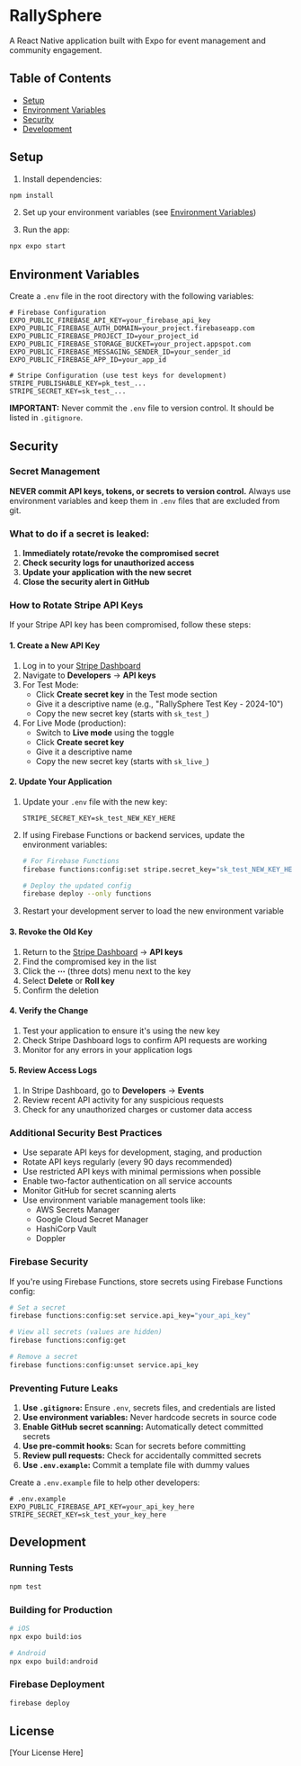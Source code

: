 # RallySphere

A React Native application built with Expo for event management and community engagement.

## Table of Contents
- [Setup](#setup)
- [Environment Variables](#environment-variables)
- [Security](#security)
- [Development](#development)

## Setup

1. Install dependencies:
```bash
npm install
```

2. Set up your environment variables (see [Environment Variables](#environment-variables))

3. Run the app:
```bash
npx expo start
```

## Environment Variables

Create a `.env` file in the root directory with the following variables:

```env
# Firebase Configuration
EXPO_PUBLIC_FIREBASE_API_KEY=your_firebase_api_key
EXPO_PUBLIC_FIREBASE_AUTH_DOMAIN=your_project.firebaseapp.com
EXPO_PUBLIC_FIREBASE_PROJECT_ID=your_project_id
EXPO_PUBLIC_FIREBASE_STORAGE_BUCKET=your_project.appspot.com
EXPO_PUBLIC_FIREBASE_MESSAGING_SENDER_ID=your_sender_id
EXPO_PUBLIC_FIREBASE_APP_ID=your_app_id

# Stripe Configuration (use test keys for development)
STRIPE_PUBLISHABLE_KEY=pk_test_...
STRIPE_SECRET_KEY=sk_test_...
```

**IMPORTANT:** Never commit the `.env` file to version control. It should be listed in `.gitignore`.

## Security

### Secret Management

**NEVER commit API keys, tokens, or secrets to version control.** Always use environment variables and keep them in `.env` files that are excluded from git.

### What to do if a secret is leaked:

1. **Immediately rotate/revoke the compromised secret**
2. **Check security logs for unauthorized access**
3. **Update your application with the new secret**
4. **Close the security alert in GitHub**

### How to Rotate Stripe API Keys

If your Stripe API key has been compromised, follow these steps:

#### 1. Create a New API Key

1. Log in to your [Stripe Dashboard](https://dashboard.stripe.com/)
2. Navigate to **Developers** → **API keys**
3. For Test Mode:
   - Click **Create secret key** in the Test mode section
   - Give it a descriptive name (e.g., "RallySphere Test Key - 2024-10")
   - Copy the new secret key (starts with `sk_test_`)
4. For Live Mode (production):
   - Switch to **Live mode** using the toggle
   - Click **Create secret key**
   - Give it a descriptive name
   - Copy the new secret key (starts with `sk_live_`)

#### 2. Update Your Application

1. Update your `.env` file with the new key:
   ```env
   STRIPE_SECRET_KEY=sk_test_NEW_KEY_HERE
   ```

2. If using Firebase Functions or backend services, update the environment variables:
   ```bash
   # For Firebase Functions
   firebase functions:config:set stripe.secret_key="sk_test_NEW_KEY_HERE"

   # Deploy the updated config
   firebase deploy --only functions
   ```

3. Restart your development server to load the new environment variable

#### 3. Revoke the Old Key

1. Return to the [Stripe Dashboard](https://dashboard.stripe.com/) → **API keys**
2. Find the compromised key in the list
3. Click the **⋯** (three dots) menu next to the key
4. Select **Delete** or **Roll key**
5. Confirm the deletion

#### 4. Verify the Change

1. Test your application to ensure it's using the new key
2. Check Stripe Dashboard logs to confirm API requests are working
3. Monitor for any errors in your application logs

#### 5. Review Access Logs

1. In Stripe Dashboard, go to **Developers** → **Events**
2. Review recent API activity for any suspicious requests
3. Check for any unauthorized charges or customer data access

### Additional Security Best Practices

- Use separate API keys for development, staging, and production
- Rotate API keys regularly (every 90 days recommended)
- Use restricted API keys with minimal permissions when possible
- Enable two-factor authentication on all service accounts
- Monitor GitHub for secret scanning alerts
- Use environment variable management tools like:
  - AWS Secrets Manager
  - Google Cloud Secret Manager
  - HashiCorp Vault
  - Doppler

### Firebase Security

If you're using Firebase Functions, store secrets using Firebase Functions config:

```bash
# Set a secret
firebase functions:config:set service.api_key="your_api_key"

# View all secrets (values are hidden)
firebase functions:config:get

# Remove a secret
firebase functions:config:unset service.api_key
```

### Preventing Future Leaks

1. **Use `.gitignore`:** Ensure `.env`, secrets files, and credentials are listed
2. **Use environment variables:** Never hardcode secrets in source code
3. **Enable GitHub secret scanning:** Automatically detect committed secrets
4. **Use pre-commit hooks:** Scan for secrets before committing
5. **Review pull requests:** Check for accidentally committed secrets
6. **Use `.env.example`:** Commit a template file with dummy values

Create a `.env.example` file to help other developers:
```env
# .env.example
EXPO_PUBLIC_FIREBASE_API_KEY=your_api_key_here
STRIPE_SECRET_KEY=sk_test_your_key_here
```

## Development

### Running Tests
```bash
npm test
```

### Building for Production
```bash
# iOS
npx expo build:ios

# Android
npx expo build:android
```

### Firebase Deployment
```bash
firebase deploy
```

## License

[Your License Here]
